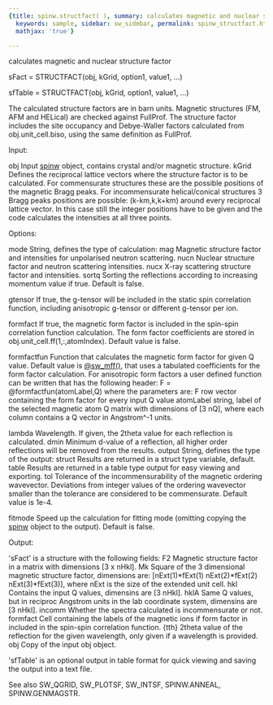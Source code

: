 ```yaml
---
{title: spinw.structfact( ), summary: calculates magnetic and nuclear structure factor,
  keywords: sample, sidebar: sw_sidebar, permalink: spinw_structfact.html, folder: spinw,
  mathjax: 'true'}

---
```

calculates magnetic and nuclear structure factor
 
sFact   = STRUCTFACT(obj, kGrid, option1, value1, ...)
 
sfTable = STRUCTFACT(obj, kGrid, option1, value1, ...)
 
The calculated structure factors are in barn units. Magnetic structures
(FM, AFM and HELical) are checked against FullProf. The structure factor
includes the site occupancy and Debye-Waller factors calculated from
obj.unit_cell.biso, using the same definition as FullProf.
 
Input:
 
obj       Input [spinw](spinw.html) object, contains crystal and/or magnetic structure.
kGrid     Defines the reciprocal lattice vectors where the structure
          factor is to be calculated. For commensurate structures these
          are the possible positions of the magnetic Bragg peaks. For
          incommensurate helical/conical structures 3 Bragg peaks
          positions are possible: (k-km,k,k+km) around every reciprocal
          lattice vector. In this case still the integer positions have
          to be given and the code calculates the intensities at all
          three points.
 
Options:
 
mode          String, defines the type of calculation:
                  mag     Magnetic structure factor and intensities for
                          unpolarised neutron scattering.
                  nucn    Nuclear structure factor and neutron scattering
                          intensities.
                  nucx    X-ray scattering structure factor and
                          intensities.
sortq         Sorting the reflections according to increasing momentum
              value if true. Default is false.
 
gtensor       If true, the g-tensor will be included in the static spin
              correlation function, including anisotropic g-tensor or
              different g-tensor per ion.
 
formfact      If true, the magnetic form factor is included in the
              spin-spin correlation function calculation. The form factor
              coefficients are stored in obj.unit_cell.ff(1,:,atomIndex).
              Default value is false.
 
formfactfun   Function that calculates the magnetic form factor for given
              Q value. Default value is [@sw_mff()](sw_mff.html), that uses a tabulated
              coefficients for the form factor calculation. For
              anisotropic form factors a user defined function can be
              written that has the following header:
                  F = @formfactfun(atomLabel,Q)
              where the parameters are:
                  F   row vector containing the form factor for every
                      input Q value
                  atomLabel string, label of the selected magnetic atom
                  Q   matrix with dimensions of [3 nQ], where each column
                      contains a Q vector in Angstrom^-1 units.
 
lambda        Wavelength. If given, the 2theta value for each reflection
              is calculated.
dmin          Minimum d-value of a reflection, all higher order
              reflections will be removed from the results.
output        String, defines the type of the output:
                  struct  Results are returned in a struct type variable,
                          default.
                  table   Results are returned in a table type output for
                          easy viewing and exporting.
tol           Tolerance of the incommensurability of the magnetic
              ordering wavevector. Deviations from integer values of the
              ordering wavevector smaller than the tolerance are considered
              to be commensurate. Default value is 1e-4.
 
fitmode       Speed up the calculation for fitting mode (omitting
              copying the [spinw](spinw.html) object to the output). Default is false.
 
Output:
 
'sFact' is a structure with the following fields:
F2            Magnetic structure factor in a matrix with dimensions
              [3 x nHkl].
Mk            Square of the 3 dimensional magnetic structure factor,
              dimensions are:
                 [nExt(1)*fExt(1) nExt(2)*fExt(2) nExt(3)*fExt(3)],
              where nExt is the size of the extended unit cell.
hkl           Contains the input Q values, dimensins are [3 nHkl].
hklA          Same Q values, but in reciproc Angstrom units in the
              lab coordinate system, dimensins are [3 nHkl].
incomm        Whether the spectra calculated is incommensurate or not.
formfact      Cell containing the labels of the magnetic ions if form
              factor in included in the spin-spin correlation function.
{tth}         2theta value of the reflection for the given wavelength,
              only given if a wavelength is provided.
obj           Copy of the input obj object.
 
'sfTable' is an optional output in table format for quick viewing and
saving the output into a text file.
 
See also SW_QGRID, SW_PLOTSF, SW_INTSF, SPINW.ANNEAL, SPINW.GENMAGSTR.
 

